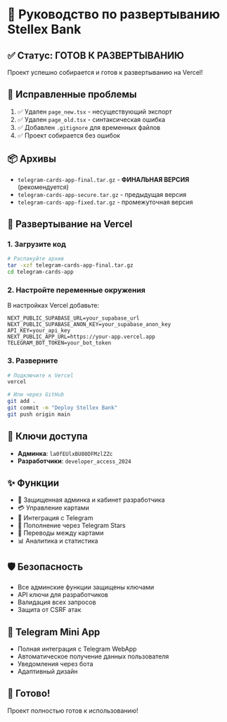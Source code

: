 # 🚀 Руководство по развертыванию Stellex Bank

## ✅ Статус: ГОТОВ К РАЗВЕРТЫВАНИЮ

Проект успешно собирается и готов к развертыванию на Vercel!

## 🔧 Исправленные проблемы

1. ✅ Удален `page_new.tsx` - несуществующий экспорт
2. ✅ Удален `page_old.tsx` - синтаксическая ошибка  
3. ✅ Добавлен `.gitignore` для временных файлов
4. ✅ Проект собирается без ошибок

## 📦 Архивы

- `telegram-cards-app-final.tar.gz` - **ФИНАЛЬНАЯ ВЕРСИЯ** (рекомендуется)
- `telegram-cards-app-secure.tar.gz` - предыдущая версия
- `telegram-cards-app-fixed.tar.gz` - промежуточная версия

## 🚀 Развертывание на Vercel

### 1. Загрузите код
```bash
# Распакуйте архив
tar -xzf telegram-cards-app-final.tar.gz
cd telegram-cards-app
```

### 2. Настройте переменные окружения
В настройках Vercel добавьте:
```
NEXT_PUBLIC_SUPABASE_URL=your_supabase_url
NEXT_PUBLIC_SUPABASE_ANON_KEY=your_supabase_anon_key
API_KEY=your_api_key
NEXT_PUBLIC_APP_URL=https://your-app.vercel.app
TELEGRAM_BOT_TOKEN=your_bot_token
```

### 3. Разверните
```bash
# Подключите к Vercel
vercel

# Или через GitHub
git add .
git commit -m "Deploy Stellex Bank"
git push origin main
```

## 🔑 Ключи доступа

- **Админка**: `la0fEUlxBU80DFMzlZZc`
- **Разработчики**: `developer_access_2024`

## ✨ Функции

- 🔐 Защищенная админка и кабинет разработчика
- 💳 Управление картами
- 📱 Интеграция с Telegram
- 🌟 Пополнение через Telegram Stars
- 🔄 Переводы между картами
- 📊 Аналитика и статистика

## 🛡️ Безопасность

- Все админские функции защищены ключами
- API ключи для разработчиков
- Валидация всех запросов
- Защита от CSRF атак

## 📱 Telegram Mini App

- Полная интеграция с Telegram WebApp
- Автоматическое получение данных пользователя
- Уведомления через бота
- Адаптивный дизайн

## 🎉 Готово!

Проект полностью готов к использованию!

